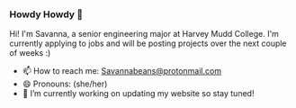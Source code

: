 ### Howdy Howdy 👋
Hi! I'm Savanna, a senior engineering major at Harvey Mudd College. I'm currently applying to jobs and will be posting projects over the next couple of weeks :)
- 📫 How to reach me: Savannabeans@protonmail.com
- 😄 Pronouns: (she/her)
- 🔭 I’m currently working on updating my website so stay tuned!

<!--
**SavannaMBeans/savannambeans** is a ✨ _special_ ✨ repository because its `README.md` (this file) appears on your GitHub profile.

Here are some ideas to get you started:
 
- 🌱 I’m currently learning ...
- 👯 I’m looking to collaborate on ...
- 🤔 I’m looking for help with ...
- 💬 Ask me about ...

- ⚡ Fun fact: ...
-->
